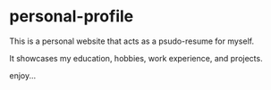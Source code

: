 # personal-profile
This is a personal website that acts as a psudo-resume for myself.

It showcases my education, hobbies, work experience, and projects.

enjoy...
